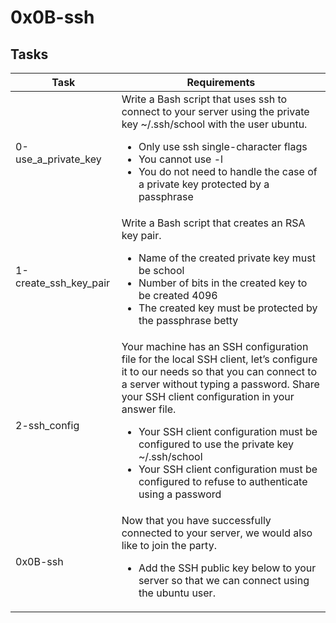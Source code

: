 # 0x0B-ssh

## Tasks

| Task | Requirements |
| ---- | ------------ |
| 0-use_a_private_key | Write a Bash script that uses ssh to connect to your server using the private key ~/.ssh/school with the user ubuntu.<ul><li>Only use ssh single-character flags</li><li>You cannot use -l</li><li>You do not need to handle the case of a private key protected by a passphrase</li></ul> |
| 1-create_ssh_key_pair | Write a Bash script that creates an RSA key pair.<ul><li>Name of the created private key must be school</li><li>Number of bits in the created key to be created 4096</li><li>The created key must be protected by the passphrase betty</li></ul> |
| 2-ssh_config | Your machine has an SSH configuration file for the local SSH client, let’s configure it to our needs so that you can connect to a server without typing a password. Share your SSH client configuration in your answer file.<ul><li>Your SSH client configuration must be configured to use the private key ~/.ssh/school</li><li>Your SSH client configuration must be configured to refuse to authenticate using a password</li></ul> |
| 0x0B-ssh | Now that you have successfully connected to your server, we would also like to join the party.<ul><li>Add the SSH public key below to your server so that we can connect using the ubuntu user.</li></ul> |
